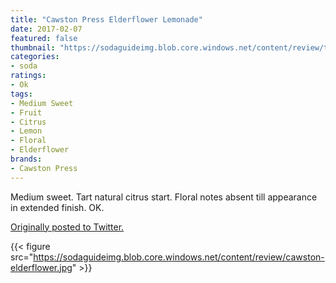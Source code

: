 ```yaml
---
title: "Cawston Press Elderflower Lemonade"
date: 2017-02-07
featured: false
thumbnail: "https://sodaguideimg.blob.core.windows.net/content/review/thumbs/cawston-elderflower.jpg"
categories:
- soda
ratings:
- Ok
tags:
- Medium Sweet
- Fruit
- Citrus
- Lemon
- Floral
- Elderflower
brands:
- Cawston Press
---
```


Medium sweet. Tart natural citrus start. Floral notes absent till appearance in extended finish. OK.

[Originally posted to Twitter.](https://twitter.com/Cavorter/status/829026095802486786)

{{< figure src="https://sodaguideimg.blob.core.windows.net/content/review/cawston-elderflower.jpg" >}}

